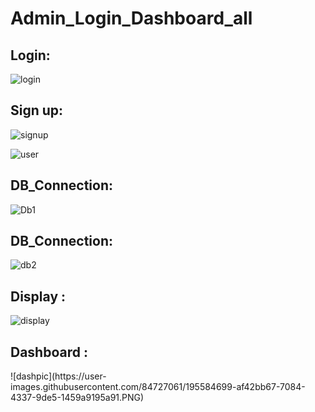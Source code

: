 # Admin_Login_Dashboard_all

<h2><b> Login: </b></h2>

![login](https://user-images.githubusercontent.com/84727061/195584655-0063c33f-d225-4e46-bef1-2b94f4275bae.PNG)

 <h2><b> Sign up: </b></h2>
 
 ![signup](https://user-images.githubusercontent.com/84727061/195587676-2a7e8cb6-1162-468e-8a28-ff8568029925.PNG)

![user](https://user-images.githubusercontent.com/84727061/195585405-2f944306-25a5-4b69-9abb-8b0dca5e9e5f.PNG)
 
 <h2><b> DB_Connection: </b></h2>
 
![Db1](https://user-images.githubusercontent.com/84727061/195586066-bcaf4222-5f12-4a10-85c5-188782053b5b.PNG)

<h2><b> DB_Connection: </b></h2>

![db2](https://user-images.githubusercontent.com/84727061/195586107-52a3ab25-af0b-4f3c-8b2e-bfcd707074a9.PNG)

<h2><b> Display :</b></h2>

![display](https://user-images.githubusercontent.com/84727061/195586201-f40a6b92-4aa1-4e3b-893e-30aea749bebf.PNG)

<h2><b> Dashboard :</b></h2>
![dashpic](https://user-images.githubusercontent.com/84727061/195584699-af42bb67-7084-4337-9de5-1459a9195a91.PNG)

